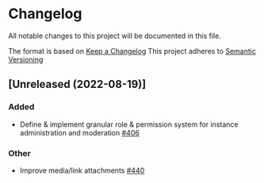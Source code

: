 # Changelog
All notable changes to this project will be documented in this file.

The format is based on [Keep a Changelog](https://keepachangelog.com/en/1.0.0/)
This project adheres to [Semantic Versioning](https://semver.org/spec/v2.0.0.html)

## [Unreleased (2022-08-19)]
### Added
- Define & implement granular role & permission system for instance administration and moderation [#406](https://github.com/bonfire-networks/bonfire-app/issues/406) 

### Other
- Improve media/link attachments [#440](https://github.com/bonfire-networks/bonfire-app/issues/440) 

